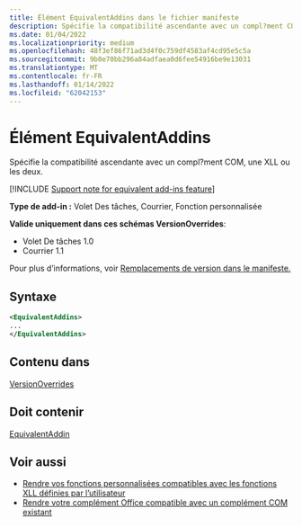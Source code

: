 ```yaml
---
title: Élément EquivalentAddins dans le fichier manifeste
description: Spécifie la compatibilité ascendante avec un compl?ment COM, une XLL ou les deux.
ms.date: 01/04/2022
ms.localizationpriority: medium
ms.openlocfilehash: 48f3ef86f71ad3d4f0c759df4583af4cd95e5c5a
ms.sourcegitcommit: 9b0e70bb296a84adfaea0d6fee54916be9e13031
ms.translationtype: MT
ms.contentlocale: fr-FR
ms.lasthandoff: 01/14/2022
ms.locfileid: "62042153"
---
```

# <a name="equivalentaddins-element"></a>Élément EquivalentAddins

Spécifie la compatibilité ascendante avec un compl?ment COM, une XLL ou les deux.

[!INCLUDE [Support note for equivalent add-ins feature](../../includes/equivalent-add-in-support-note.md)]

**Type de add-in :** Volet Des tâches, Courrier, Fonction personnalisée

**Valide uniquement dans ces schémas VersionOverrides**:

- Volet De tâches 1.0
- Courrier 1.1

Pour plus d’informations, voir [Remplacements de version dans le manifeste.](../../develop/add-in-manifests.md#version-overrides-in-the-manifest)

## <a name="syntax"></a>Syntaxe

```XML
<EquivalentAddins>
...  
</EquivalentAddins>  
```

## <a name="contained-in"></a>Contenu dans

[VersionOverrides](versionoverrides.md)

## <a name="must-contain"></a>Doit contenir

[EquivalentAddin](equivalentaddin.md)

## <a name="see-also"></a>Voir aussi

- [Rendre vos fonctions personnalisées compatibles avec les fonctions XLL définies par l’utilisateur](../../excel/make-custom-functions-compatible-with-xll-udf.md)
- [Rendre votre complément Office compatible avec un complément COM existant](../../develop/make-office-add-in-compatible-with-existing-com-add-in.md)